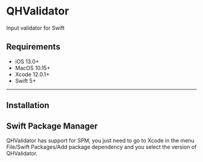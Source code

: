 # QHValidator
Input validator for Swift


## Requirements

- iOS 13.0+ 
- MacOS 10.15+
- Xcode 12.0.1+
- Swift 5+

---

## Installation

## Swift Package Manager
QHValidator has support for SPM, you just need to go to Xcode in the menu File/Swift Packages/Add package dependency
and you select the version of QHValidator.
